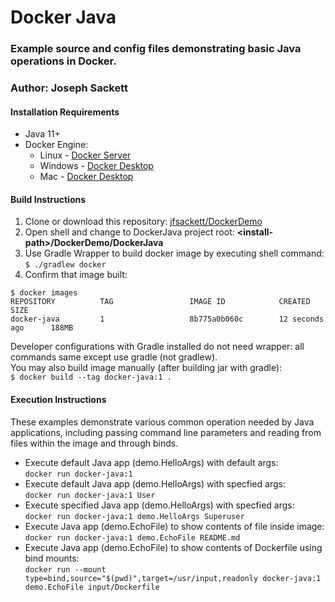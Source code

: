 # Docker Java
### Example source and config files demonstrating basic Java operations in Docker.
### Author: Joseph Sackett

#### Installation Requirements
- Java 11+  
- Docker Engine:
    - Linux - [Docker Server](https://docs.docker.com/engine/install#server)
    - Windows - [Docker Desktop](https://docs.docker.com/docker-for-windows/install/)
    - Mac - [Docker Desktop](https://docs.docker.com/docker-for-mac/install/)

#### Build Instructions
1. Clone or download this repository: [jfsackett/DockerDemo](https://github.com/jfsackett/DockerDemo)
2. Open shell and change to DockerJava project root: **&lt;install-path&gt;/DockerDemo/DockerJava**
3. Use Gradle Wrapper to build docker image by executing shell command:  
   `$ ./gradlew docker`
4. Confirm that image built:
```
$ docker images
REPOSITORY          TAG                 IMAGE ID            CREATED             SIZE
docker-java         1                   8b775a0b060c        12 seconds ago      188MB
```

Developer configurations with Gradle installed do not need wrapper: all commands same except use gradle (not gradlew).  
You may also build image manually (after building jar with gradle):  
`$ docker build --tag docker-java:1 .`

#### Execution Instructions
These examples demonstrate various common operation needed by Java applications, including passing command line parameters and reading from files within the image and through binds.  
- Execute default Java app (demo.HelloArgs) with default args:  
`docker run docker-java:1`  
- Execute default Java app (demo.HelloArgs) with specfied args:  
`docker run docker-java:1 User`  
- Execute specified Java app (demo.HelloArgs) with specfied args:  
`docker run docker-java:1 demo.HelloArgs Superuser`
- Execute Java app (demo.EchoFile) to show contents of file inside image:  
`docker run docker-java:1 demo.EchoFile README.md`  
- Execute Java app (demo.EchoFile) to show contents of Dockerfile using bind mounts:  
`docker run --mount type=bind,source="$(pwd)",target=/usr/input,readonly docker-java:1 demo.EchoFile input/Dockerfile`  
